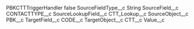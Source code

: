 <?xml version="1.0" encoding="UTF-8"?>
<CustomMetadata xmlns="http://soap.sforce.com/2006/04/metadata" xmlns:xsi="http://www.w3.org/2001/XMLSchema-instance" xmlns:xsd="http://www.w3.org/2001/XMLSchema">
    <label>PBKCTTTriggerHandler</label>
    <protected>false</protected>
    <values>
        <field>SourceFieldType__c</field>
        <value xsi:type="xsd:string">String</value>
    </values>
    <values>
        <field>SourceField__c</field>
        <value xsi:type="xsd:string">CONTACTTYPE__c</value>
    </values>
    <values>
        <field>SourceLookupField__c</field>
        <value xsi:type="xsd:string">CTT_Lookup__c</value>
    </values>
    <values>
        <field>SourceObject__c</field>
        <value xsi:type="xsd:string">PBK__c</value>
    </values>
    <values>
        <field>TargetField__c</field>
        <value xsi:type="xsd:string">CODE__c</value>
    </values>
    <values>
        <field>TargetObject__c</field>
        <value xsi:type="xsd:string">CTT__c</value>
    </values>
    <values>
        <field>Value__c</field>
        <value xsi:nil="true"/>
    </values>
</CustomMetadata>
